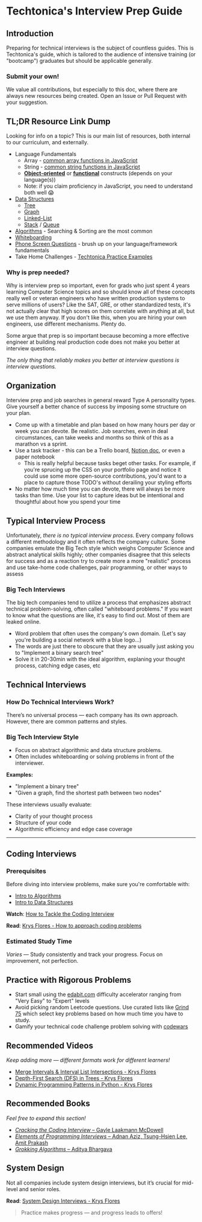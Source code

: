 # Techtonica's Interview Prep Guide

## Introduction

Preparing for technical interviews is the subject of countless guides. This is Techtonica's guide, which is tailored to the audience of intensive training (or "bootcamp") graduates but should be applicable generally.

### Submit your own!

We value all contributions, but especially to this doc, where there are always new resources being created. Open an Issue or Pull Request with your suggestion.

## TL;DR Resource Link Dump

Looking for info on a topic? This is our main list of resources, both internal to our curriculum, and externally.

- Language Fundamentals
  - Array - [common array functions in JavaScript](../../javascript/common-functions-cheatsheet.md#commonly-used-functions-on-array)
  - String - [common string functions in JavaScript](../../javascript/common-functions-cheatsheet.md#common-string-functions)
  - [**Object-oriented**](../../javascript/javascript-7-oop.md) or [**functional**](../../functional-programming/FP.md) constructs (depends on your language(s))
  - Note: if you claim proficiency in JavaScript, you need to understand both well 😱
- [Data Structures](../../data-structures)
  - [Tree](../../data-structures/trees.md)
  - [Graph](https://www.geeksforgeeks.org/graph-data-structure-and-algorithms/)
  - [Linked-List](../../data-structures/linked-lists.md)
  - [Stack](../../data-structures/stacks.md) / [Queue](../../data-structures/queues.md)
- [Algorithms](../../algorithms) - Searching & Sorting are the most common
- [Whiteboarding](whiteboarding.md)
- [Phone Screen Questions](./phone-screen-questions.md) - brush up on your language/framework fundamentals
- Take Home Challenges - [Techtonica Practice Examples](../../projects/take-home-problems)

### Why is prep needed?

Why is interview prep so important, even for grads who just spent 4 years learning Computer Science topics and so should know all of these concepts really well or veteran engineers who have written production systems to serve millions of users? Like the SAT, GRE, or other standardized tests, it's not actually clear that high scores on them correlate with anything at all, but we use them anyway. If you don't like this, when you are hiring your own engineers, use different mechanisms. Plenty do.

Some argue that prep is so important because becoming a more effective engineer at building real production code does not make you better at interview questions.

_The only thing that reliably makes you better at interview questions is interview questions._

## Organization

Interview prep and job searches in general reward Type A personality types. Give yourself a better chance of success by imposing some structure on your plan.

- Come up with a timetable and plan based on how many hours per day or week you can devote. Be realistic. Job searches, even in deal circumstances, can take weeks and months so think of this as a marathon vs a sprint.
- Use a task tracker - this can be a Trello board, [Notion doc](https://www.notion.so), or even a paper notebook
  - This is really helpful because tasks beget other tasks. For example, if you're sprucing up the CSS on your portfolio page and notice it could use some more open-source contributions, you'd want to a place to capture those TODO's without derailing your styling efforts
- No matter how much time you can devote, there will always be more tasks than time. Use your list to capture ideas but be intentional and thoughtful about how you spend your time

## Typical Interview Process

Unfortunately, _there is no typical interview process_. Every company follows a different methodology and it often reflects the company culture. Some companies emulate the Big Tech style which weighs Computer Science and abstract analytical skills highly; other companies disagree that this selects for success and as a reaction try to create more a more "realistic" process and use take-home code challenges, pair programming, or other ways to assess

### Big Tech Interviews

The big tech companies tend to utilize a process that emphasizes abstract technical problem-solving, often called "whiteboard problems." If you want to know what the questions are like, it's easy to find out. Most of them are leaked online.

- Word problem that often uses the company's own domain. (Let's say you're building a social network with a blue logo...)
- The words are just there to obscure that they are usually just asking you to "Implement a binary search tree"
- Solve it in 20-30min with the ideal algorithm, explaning your thought process, catching edge cases, etc

## Technical Interviews

### How Do Technical Interviews Work?

There’s no universal process — each company has its own approach. However, there are common patterns and styles.

### Big Tech Interview Style

- Focus on abstract algorithmic and data structure problems.
- Often includes whiteboarding or solving problems in front of the interviewer.

**Examples:**

- "Implement a binary tree"
- "Given a graph, find the shortest path between two nodes"

These interviews usually evaluate:

- Clarity of your thought process
- Structure of your code
- Algorithmic efficiency and edge case coverage

---

## Coding Interviews

### Prerequisites

Before diving into interview problems, make sure you're comfortable with:

- [Intro to Algorithms](../algorithms/intro-to-algorithms.md)
- [Intro to Data Structures](../data-structures/intro-to-data-structures.md)

**Watch**: [How to Tackle the Coding Interview](https://www.dropbox.com/s/nb34vrf0tb99goi/video1554065253.mp4?dl=0)

**Read**: [Krys Flores - How to approach coding problems](https://krysflores.com/coding-interviews)


### Estimated Study Time


*Varies* — Study consistently and track your progress. Focus on improvement, not perfection.

## Practice with Rigorous Problems

- Start small using the [edabit.com](https://edabit.com/challenges) difficulty accelerator ranging from "Very Easy" to "Expert" levels
- Avoid picking random Leetcode questions. Use curated lists like [Grind 75](https://www.techinterviewhandbook.org/grind75) which select key problems based on how much time you have to study.
- Gamify your technical code challenge problem solving with [codewars](https://www.codewars.com/)

## Recommended Videos

*Keep adding more — different formats work for different learners!*

- [Merge Intervals & Interval List Intersections - Krys Flores](https://youtu.be/baAxuwdISvc)
- [Depth-First Search (DFS) in Trees - Krys Flores](https://www.youtube.com/watch?v=dG1s-HUdCPU)
- [Dynamic Programming Patterns in Python - Krys Flores](https://www.youtube.com/watch?v=dG1s-HUdCPU)


## Recommended Books

*Feel free to expand this section!*

- [*Cracking the Coding Interview* – Gayle Laakmann McDowell](https://archive.org/details/cracking-the-coding-interview-6th-edition-189-programming-questions-and-solutions_202312/page/518/mode/2up) 
- [*Elements of Programming Interviews* – Adnan Aziz, Tsung-Hsien Lee, Amit Prakash](https://www.math.uaic.ro/~iuliap/Informatica/Elements%20of%20Programming%20Interviews.pdf)
- [*Grokking Algorithms* – Aditya Bhargava](https://www.algorithmik.in/grokking-data-structures.pdf)  


## System Design

Not all companies include system design interviews, but it’s crucial for mid-level and senior roles.

**Read**: [System Design Interviews - Krys Flores](https://krysflores.com/system-design-interviews)


> Practice makes progress — and progress leads to offers!